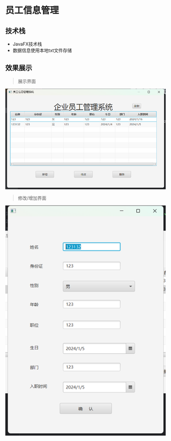 # 员工信息管理

## 技术栈
- JavaFX技术栈
- 数据信息使用本地txt文件存储

## 效果展示

> 展示界面
> 
![img.png](img.png)

> 修改/增加界面

![img_1.png](img_1.png)
